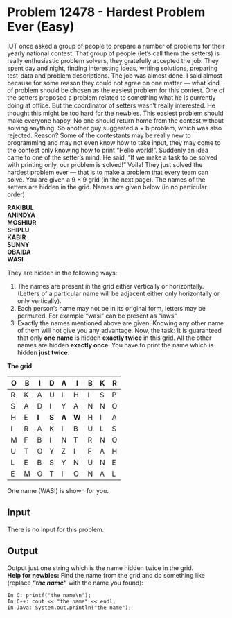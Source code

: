 # Problem 12478 - Hardest Problem Ever (Easy)

IUT once asked a group of people to prepare a number of problems for their yearly national contest.
That group of people (let’s call them the setters) is really enthusiastic problem solvers, they gratefully
accepted the job. They spent day and night, finding interesting ideas, writing solutions, preparing
test-data and problem descriptions. The job was almost done. I said almost because for some reason
they could not agree on one matter — what kind of problem should be chosen as the easiest problem
for this contest. One of the setters proposed a problem related to something what he is currently doing
at oﬃce. But the coordinator of setters wasn’t really interested.
He thought this might be too hard for the newbies. This easiest problem should make everyone
happy. No one should return home from the contest without solving anything. So another guy suggested
a + b problem, which was also rejected. Reason? Some of the contestants may be really new to
programming and may not even know how to take input, they may come to the contest only knowing
how to print “Hello world!”. Suddenly an idea came to one of the setter’s mind. He said, “If we make
a task to be solved with printing only, our problem is solved!” Voila! They just solved the hardest
problem ever — that is to make a problem that every team can solve.
You are given a 9 × 9 grid (in the next page). The names of the setters are hidden in the grid.
Names are given below (in no particular order)

**RAKIBUL  
ANINDYA  
MOSHIUR  
SHIPLU  
KABIR  
SUNNY  
OBAIDA  
WASI**  

They are hidden in the following ways:
1. The names are present in the grid either vertically or horizontally. (Letters of a particular name
   will be adjacent either only horizontally or only vertically).
2. Each person’s name may not be in its original form, letters may be permuted. For example “wasi”
   can be present as “iaws”.
3. Exactly the names mentioned above are given. Knowing any other name of them will not give
   you any advantage.
   Now, the task: It is guaranteed that only **one name** is hidden **exactly twice** in this grid. All the
   other names are hidden **exactly once**. You have to print the name which is hidden **just twice**.

**The grid**

| O | B | I     | D     | A     | I     | B | K | R |
|---|---|-------|-------|-------|-------|---|---|---|
| R | K | A     | U     | L     | H     | I | S | P |
| S | A | D     | I     | Y     | A     | N | N | O |
| H | E | **I** | **S** | **A** | **W** | H | I | A |
| I | R | A     | K     | I     | B     | U | L | S |
| M | F | B     | I     | N     | T     | R | N | O |
| U | T | O     | Y     | Z     | I     | F | A | H |
| L | E | B     | S     | Y     | N     | U | N | E |
| E | M | O     | T     | I     | O     | N | A | L |

One name (WASI) is shown for you.

## Input

There is no input for this problem.

## Output

Output just one string which is the name hidden twice in the grid.  
**Help for newbies:** Find the name from the grid and do something like (replace ***"the name"*** with the
name you found):
```
In C: printf("the name\n");
In C++: cout << "the name" << endl;
In Java: System.out.println("the name");
```
